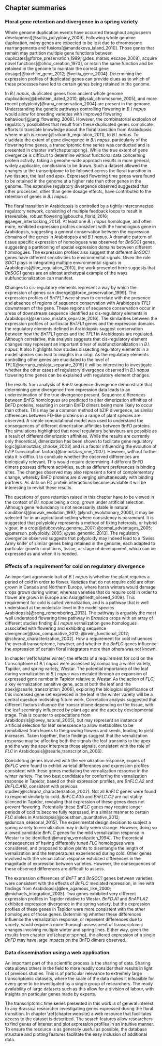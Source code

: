 ## Chapter summaries

### Floral gene retention and divergence in a spring variety

Whole genome duplication events have occurred throughout angiosperm development[@soltis_polyploidy_2009].
Following whole genome duplication, many genes are expected to be lost due to chromosome rearrangements and fusions[@mandakova_island_2010].
Those genes that remain may partition multiple gene functions between duplicates[@force_preservation_1999; @des_marais_escape_2008], acquire novel functions[@ohno_creation_1970], or retain the same function and be retained in the genome to maintain the correct gene dosage[@birchler_gene_2012; @veitia_gene_2004].
Determining the expression profiles of duplicated genes can provide clues as to which of these processes have led to certain genes being retained in the genome.

In *B.\ napus*, duplicated genes from ancient whole genome duplications[@beilstein_dated_2010; @lysak_chromosome_2005], and more recent polyploidy[@rana_conservation_2004] are present in the genome.
Understanding the genetic pathways controlling flowering in *B.\ napus* would allow for breeding varieties with improved flowering behaviour[@jung_flowering_2009].
However, the combinatorial explosion of regulatory possibilities that result from these duplicated genes complicate efforts to translate knowledge about the floral transition from Arabidopsis where much is known[@srikanth_regulation_2011], to *B.\ napus*.
To elucidate the extent of gene divergence in *B.\ napus*, particularly of the flowering time genes, a transcriptomic time series was conducted and is presented in chapter \ref{chapter:spring}.
While the true extent of gene divergence is difficult to determine without functional data concerning protein activity, taking a genome-wide approach results in more general, widely applicable, conclusions to be drawn.
Such a dataset allowed the changes to the transcriptome to be followed across the floral transition in two tissues, the leaf and apex.
Expressed flowering time genes were found to be retained in the genome at a higher rate than other genes in the genome.
The extensive regulatory divergence observed suggested that other processes, other than gene dosage effects, have contributed to the retention of genes in *B.\ napus*.

The floral transition in Arabidopsis is controlled by a tightly interconnected regulatory network, consisting of multiple feedback loops to result in irreversible, robust flowering[@bouche_florid_2016; @jaeger_interlocking_2013].
At least one *B.\ napus* homologue, and often more, exhibited expression profiles consistent with the homologous gene in Arabidopsis, suggesting a general conservation between the expression domains of the genes in Arabidopsis and *B.\ napus*.
A dramatic pattern of tissue specific expression of homologues was observed for *BnSOC1* genes, suggesting a partitioning of spatial expression domains between different homologues.
The expression profiles also suggest that different *BnSOC1* genes have different sensitivities to environmental signals.
Given the role *SOC1* plays in integrating multiple environmental signals in Arabidopsis[@lee_regulation_2010], the work presented here suggests that *BnSOC1* genes are an almost archetypal example of the ways subfunctionalization can manifest.

Changes to cis-regulatory elements represent a way by which the expression of genes can diverge[@force_preservation_1999].
The expression profiles of *BnTFL1* were shown to correlate with the presence and absence of regions of sequence conservation with Arabidopsis *TFL1* downstream of the gene.
These regions of sequence conservation occur in areas of downstream sequence identified as cis-regulatory elements in Arabidopsis[@serrano_mislata_separate_2016].
The similarities between the expression profiles of particular *BnTFL1* genes and the expression domains the regulatory elements defined in Arabidopsis suggest conservation between how the *BnTFL1* genes and the *TFL1* in Arabidopsis are regulated.
Although correlative, this analysis suggests that cis-regulatory element changes may represent an important driver of subfunctionalization in *B.\ napus*.
It also highlights how studies dissecting regulatory elements in a model species can lead to insights in a crop.
As the regulatory elements controlling other genes are elucidated to the level of *TFL1*[@serrano_mislata_separate_2016] it will be interesting to investigate whether the other cases of regulatory divergence observed in *B.\ napus* flowering time genes can be explained with regulatory element changes.

The results from analysis of *BnFD* sequence divergence demonstrate that determining gene divergence from expression data leads to an underestimation of the true divergence present.
Sequence differences between *BnFD* homologues are predicted to alter dimerization affinities of BnFD proteins, resulting in certain BnFD dimers being more likely to occur than others.
This may be a common method of bZIP divergence, as similar differences between FD-like proteins in a range of plant species are observed.
A simple computational model was used to understand the consequences of different dimerization affinities between BnFD proteins.
The simulations highlighted that novel regulatory behaviours are possible as a result of different dimerization affinities.
While the results are currently only theoretical, dimerization has been shown to facilitate gene regulatory logic[@amoutzias_choose_2008] and is a factor influencing the evolution of bZIP transcription factors[@amoutzias_one_2007].
However, without further data it is difficult to conclude whether the observed differences are biologically relevant.
This would require determining if different BnFD dimers possess different activities, such as different preferences in binding sites.
The changes observed may also represent a form of complementary change, whereby BnFD proteins are diverging simultaneously with binding partners.
As data on FD protein interactions become available it will be interesting to revisit these results.

The questions of gene retention raised in this chapter have to be viewed in the context of *B.\ napus* being a crop, grown under artificial selection.
Although gene redundancy is not necessarily stable in natural conditions[@nowak_evolution_1997; @lynch_evolutionary_2000], it may be selected for in an agricultural setting where consistency is paramount.
It is suggested that polyploidy represents a method of fixing heterosis, or hybrid vigour, in a crop[@dubcovsky_genome_2007; @comai_advantages_2005; @paterson_polyploidy_2005; @yao_genomic_2013].
The regulatory divergence observed suggests that polyploidy may indeed lead to a 'Swiss Army knife' of similar genes being retained in the genome, each adapted to particular growth conditions, tissue, or stage of development, which can be expressed as and when it is needed.

### Effects of a requirement for cold on regulatory divergence

An important agronomic trait of *B.\ napus* is whether the plant requires a period of cold in order to flower.
Varieties that do not require cold are often grown in Canada and Northern Europe, where harsh winters would damage crops grown during winter, whereas varieties that do require cold in order to flower are grown in Europe and Asia[@friedt_oilseed_2009].
This requirement for cold is called vernalization, and is a pathway that is well understood at the molecular level in the model species Arabidopsis[@song_remembering_2013].
The pathway is arguably the most well understood flowering time pathway in *Brassica* crops with an array of different studies finding *B.\ napus* vernalization gene homologues associated with flowering and exhibiting sequence divergence[@zou_comparative_2012; @irwin_functional_2012; @schranz_characterization_2002].
How a requirement for cold influences the overall transcriptome, however, and whether the *BnFLC* genes influence the expression of certain floral integrators more than others was not known.

In chapter \ref{chapter:winter} the effects of a requirement for cold on the transcriptome of *B.\ napus* were assessed by comparing a winter variety, Tapidor, and spring variety, Westar.
The potential importance of the leaf during vernalization in *B.\ napus* was revealed through an expansion of expressed gene number in Tapidor relative to Westar.
As the action of *FLC*, a key vernalization sensitive gene, acts at both the leaf and the apex[@searle_transcription_2006], exploring the biological significance of this increased gene set expressed in the leaf in the winter variety will be a central question motivating future work.
Correlation analysis suggested that different factors influence the transcriptome depending on the tissue, with the leaf seemingly influenced by plant age and the apex by developmental stage.
This is counter to expectations from Arabidopsis[@levey_natural_2005], but may represent an instance of artificial selection for leaf senescence to allow metabolites to be remobilized from leaves to the growing flowers and seeds, leading to yield increases.
Taken together, these findings suggest that the vernalization response may be affecting both the signals the leaf transmits to the apex and the way the apex interprets those signals, consistent with the role of *FLC* in Arabidopsis[@searle_transcription_2006].

Considering genes involved with the vernalization response, copies of *BnFLC* were found to exhibit varietal differences and expression profiles consistent with these genes mediating the vernalization response in the winter variety.
The two best candidates for conferring the vernalization response in Tapidor, based on their expression profiles, are *BnFLC.A2* and *BnFLC.A10*, consistent with previous studies[@schranz_characterization_2002].
Not all *BnFLC* genes were found to respond similarly to cold.
*BnFLC.A3b* and *BnFLC.C2* are not stably silenced in Tapidor, revealing that expression of these genes does not prevent flowering.
Potentially these *BnFLC* genes may require longer periods of cold to become fully repressed, in a similar manner to certain *FLC* alleles in Arabidopsis[@coustham_quantitative_2012; @duncan_seasonal_2015].
The experimental design decision to subject a spring variety to vernalization may initially seem strange.
However, doing so allowed candidate *BnFLC* genes for the mild vernalization response in Westar to be identified[@murphy_vernalization_1994].
The theoretical consequences of having differently tuned *FLC* homologues were considered, and proposed to allow plants to disentangle the length of vernalization and the temperatures experienced during cold.
Other genes involved with the vernalization response exhibited differences in the magnitude of expression between varieties.
However, the consequences of these observed differences are difficult to assess.

The expression differences of *BnFT* and *BnSOC1* genes between varieties were consistent with the effects of *BnFLC* mediated repression, in line with findings from Arabidopsis[@lee_agamous_like_2000; @michaels_integration_2005].
Two genes exhibited very different expression profiles in Tapidor relative to Westar.
*BnFD.A1* and *BnAP1.A2* exhibited expression divergence in the spring variety, but the expression profiles of these genes in Tapidor were more consistent with the other homologues of those genes.
Determining whether these differences influence the vernalization response, or represent differences due to variety, would require a more thorough assessment of transcriptomic changes involving multiple winter and spring lines.
Either way, given the results from chapter \ref{chapter:spring}, the altered expression of a single *BnFD* may have large impacts on the BnFD dimers observed.

### Data dissemination using a web application

An important part of the scientific process is the sharing of data.
Sharing data allows others in the field to more readily consider their results in light of previous studies.
This is of particular relevance to extremely large transcriptomic datasets, where the scale of the data makes it infeasible for every gene to be investigated by a single group of researchers.
The ready availability of large datasets such as this allow for a division of labour, with insights on particular genes made by experts.

The transcriptomic time series presented in this work is of general interest to any Brassica researcher investigating genes expressed during the floral transition.
In chapter \ref{chapter:website} a web resource that facilitates access to the dataset is described.
The search features allow researchers to find genes of interest and plot expression profiles in an intuitive manner.
To ensure the resource is as generally useful as possible, the database structure and plotting features facilitate the easy inclusion of additional data.
